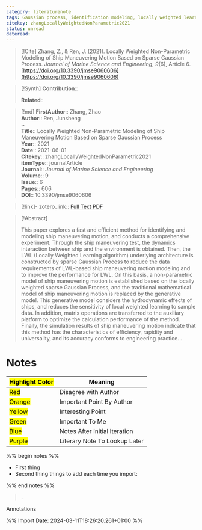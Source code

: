 ```yaml
---
category: literaturenote
tags: Gaussian process, identification modeling, locally weighted learning, ship maneuvering system, ship motion modeling, paper4
citekey: zhangLocallyWeightedNonParametric2021
status: unread
dateread:
---
```


> [!Cite]
> Zhang, Z., & Ren, J. (2021). Locally Weighted Non-Parametric Modeling of Ship Maneuvering Motion Based on Sparse Gaussian Process. _Journal of Marine Science and Engineering_, _9_(6), Article 6. [https://doi.org/10.3390/jmse9060606](https://doi.org/10.3390/jmse9060606)

>[!Synth]
>**Contribution**:: 
>
>**Related**:: 
>

>[!md]
> **FirstAuthor**:: Zhang, Zhao  
> **Author**:: Ren, Junsheng  
~    
> **Title**:: Locally Weighted Non-Parametric Modeling of Ship Maneuvering Motion Based on Sparse Gaussian Process  
> **Year**:: 2021  
> **Date**:: 2021-06-01  
> **Citekey**:: zhangLocallyWeightedNonParametric2021  
> **itemType**:: journalArticle  
> **Journal**:: *Journal of Marine Science and Engineering*  
> **Volume**:: 9  
> **Issue**:: 6   
> **Pages**:: 606  
> **DOI**:: 10.3390/jmse9060606    

> [!link]-
> zotero_link:: [Full Text PDF](zotero://select/library/items/UCHFWEA6)


> [!Abstract]
>
> This paper explores a fast and efficient method for identifying and modeling ship maneuvering motion, and conducts a comprehensive experiment. Through the ship maneuvering test, the dynamics interaction between ship and the environment is obtained. Then, the LWL (Locally Weighted Learning algorithm) underlying architecture is constructed by sparse Gaussian Process to reduce the data requirements of LWL-based ship maneuvering motion modeling and to improve the performance for LWL. On this basis, a non-parametric model of ship maneuvering motion is established based on the locally weighted sparse Gaussian Process, and the traditional mathematical model of ship maneuvering motion is replaced by the generative model. This generative model considers the hydrodynamic effects of ships, and reduces the sensitivity of local weighted learning to sample data. In addition, matrix operations are transferred to the auxiliary platform to optimize the calculation performance of the method. Finally, the simulation results of ship maneuvering motion indicate that this method has the characteristics of efficiency, rapidity and universality, and its accuracy conforms to engineering practice.
>.
> 
# Notes

| <mark class="hltr-grey">Highlight Color</mark> | Meaning                       |
| ---------------------------------------------- | ----------------------------- |
| <mark class="hltr-red">Red</mark>              | Disagree with Author          |
| <mark class="hltr-orange">Orange</mark>        | Important Point By Author     |
| <mark class="hltr-yellow">Yellow</mark>        | Interesting Point             |
| <mark class="hltr-green">Green</mark>          | Important To Me               |
| <mark class="hltr-blue">Blue</mark>            | Notes After Initial Iteration |
| <mark class="hltr-purple">Purple</mark>        | Literary Note To Lookup Later |

%% begin notes %%
- First thing
- Second thing
things to add each time you import:

%% end notes %%

>.
 
 Annotations


%% Import Date: 2024-03-11T18:26:20.261+01:00 %%
